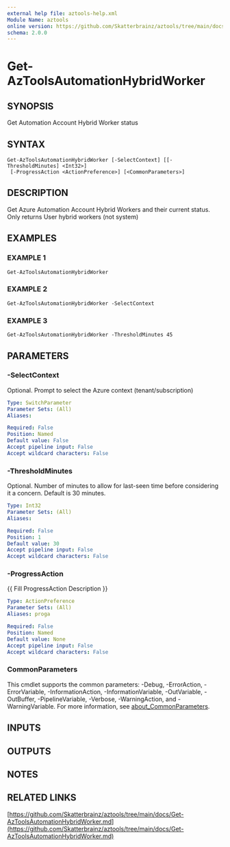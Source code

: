 ```yaml
---
external help file: aztools-help.xml
Module Name: aztools
online version: https://github.com/Skatterbrainz/aztools/tree/main/docs/Get-AzToolsAutomationHybridWorker.md
schema: 2.0.0
---
```


# Get-AzToolsAutomationHybridWorker

## SYNOPSIS
Get Automation Account Hybrid Worker status

## SYNTAX

```
Get-AzToolsAutomationHybridWorker [-SelectContext] [[-ThresholdMinutes] <Int32>]
 [-ProgressAction <ActionPreference>] [<CommonParameters>]
```

## DESCRIPTION
Get Azure Automation Account Hybrid Workers and their current status.
Only returns User hybrid workers (not system)

## EXAMPLES

### EXAMPLE 1
```
Get-AzToolsAutomationHybridWorker
```

### EXAMPLE 2
```
Get-AzToolsAutomationHybridWorker -SelectContext
```

### EXAMPLE 3
```
Get-AzToolsAutomationHybridWorker -ThresholdMinutes 45
```

## PARAMETERS

### -SelectContext
Optional.
Prompt to select the Azure context (tenant/subscription)

```yaml
Type: SwitchParameter
Parameter Sets: (All)
Aliases:

Required: False
Position: Named
Default value: False
Accept pipeline input: False
Accept wildcard characters: False
```

### -ThresholdMinutes
Optional.
Number of minutes to allow for last-seen time before considering it a concern.
Default is 30 minutes.

```yaml
Type: Int32
Parameter Sets: (All)
Aliases:

Required: False
Position: 1
Default value: 30
Accept pipeline input: False
Accept wildcard characters: False
```

### -ProgressAction
{{ Fill ProgressAction Description }}

```yaml
Type: ActionPreference
Parameter Sets: (All)
Aliases: proga

Required: False
Position: Named
Default value: None
Accept pipeline input: False
Accept wildcard characters: False
```

### CommonParameters
This cmdlet supports the common parameters: -Debug, -ErrorAction, -ErrorVariable, -InformationAction, -InformationVariable, -OutVariable, -OutBuffer, -PipelineVariable, -Verbose, -WarningAction, and -WarningVariable. For more information, see [about_CommonParameters](http://go.microsoft.com/fwlink/?LinkID=113216).

## INPUTS

## OUTPUTS

## NOTES

## RELATED LINKS

[https://github.com/Skatterbrainz/aztools/tree/main/docs/Get-AzToolsAutomationHybridWorker.md](https://github.com/Skatterbrainz/aztools/tree/main/docs/Get-AzToolsAutomationHybridWorker.md)

